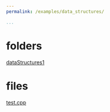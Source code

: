 ```yaml
---
permalink: /examples/data_structures/

...
```

# folders

[dataStructures1](/mssm_spring22/examples/data_structures/dataStructures1/)

# files

[test.cpp](/mssm_spring22\examples\data_structures\test_cpp.html)

